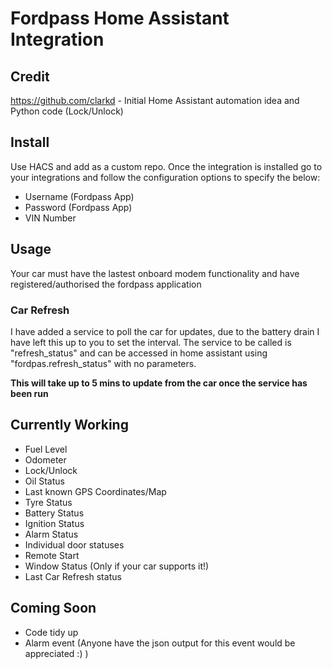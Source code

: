 # Fordpass Home Assistant Integration

## Credit 
https://github.com/clarkd - Initial Home Assistant automation idea and Python code (Lock/Unlock)

## Install
Use HACS and add as a custom repo. Once the integration is installed go to your integrations and follow the configuration options to specify the below:
- Username (Fordpass App)
- Password (Fordpass App)
- VIN Number

## Usage
Your car must have the lastest onboard modem functionality and have registered/authorised the fordpass application

### Car Refresh
I have added a service to poll the car for updates, due to the battery drain I have left this up to you to set the interval. The service to be called is "refresh_status" and can be accessed in home assistant using "fordpas.refresh_status" with no parameters.

**This will take up to 5 mins to update from the car once the service has been run**


## Currently Working

- Fuel Level
- Odometer
- Lock/Unlock
- Oil Status
- Last known GPS Coordinates/Map
- Tyre Status
- Battery Status
- Ignition Status
- Alarm Status
- Individual door statuses
- Remote Start
- Window Status (Only if your car supports it!)
- Last Car Refresh status


## Coming Soon

- Code tidy up
- Alarm event (Anyone have the json output for this event would be appreciated :) )
